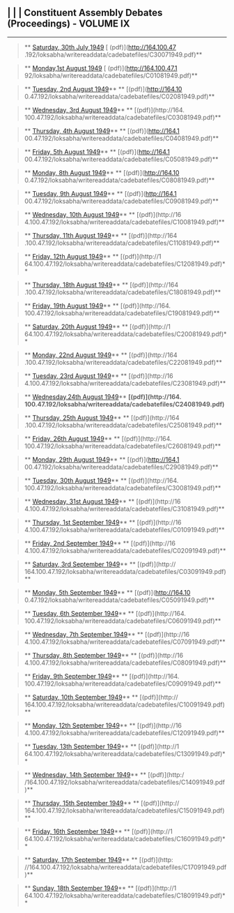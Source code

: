 |  |  | ****Constituent Assembly Debates (Proceedings) -**  VOLUME IX**  
---  
  
* * *

> ** [Saturday, 30th July 1949](C30071949.html)     [ (pdf)](http://164.100.47
.192/loksabha/writereaddata/cadebatefiles/C30071949.pdf)**

>

> ** [Monday,1st August 1949](C01081949.html)     [ (pdf)](http://164.100.47.1
92/loksabha/writereaddata/cadebatefiles/C01081949.pdf)**

>

> ** [Tuesday, 2nd August 1949](C02081949.html)** **     [(pdf)](http://164.10
0.47.192/loksabha/writereaddata/cadebatefiles/C02081949.pdf)**

>

> ** [Wednesday, 3rd August 1949](C03081949.html)** **     [(pdf)](http://164.
100.47.192/loksabha/writereaddata/cadebatefiles/C03081949.pdf)**

>

> ** [Thursday, 4th August 1949](C04081949.html)**     ** [(pdf)](http://164.1
00.47.192/loksabha/writereaddata/cadebatefiles/C04081949.pdf)**

>

> ** [Friday, 5th August 1949](C05081949.html)**       ** [(pdf)](http://164.1
00.47.192/loksabha/writereaddata/cadebatefiles/C05081949.pdf)**

>

> ** [Monday, 8th August 1949](C08081949.html)**      ** [(pdf)](http://164.10
0.47.192/loksabha/writereaddata/cadebatefiles/C08081949.pdf)**

>

> ** [Tuesday, 9th August 1949](C09081949.html)**      ** [(pdf)](http://164.1
00.47.192/loksabha/writereaddata/cadebatefiles/C09081949.pdf)**

>

> ** [Wednesday, 10th August 1949](C10081949.html)**      ** [(pdf)](http://16
4.100.47.192/loksabha/writereaddata/cadebatefiles/C10081949.pdf)**

>

> ** [Thursday, 11th August 1949](C11081949.html)**      ** [(pdf)](http://164
.100.47.192/loksabha/writereaddata/cadebatefiles/C11081949.pdf)**

>

> ** [Friday, 12th August 1949](C12081949.html)**          ** [(pdf)](http://1
64.100.47.192/loksabha/writereaddata/cadebatefiles/C12081949.pdf)**

>

> ** [Thursday, 18th August 1949](C18081949.html)**      ** [(pdf)](http://164
.100.47.192/loksabha/writereaddata/cadebatefiles/C18081949.pdf)**

>

> ** [Friday, 19th August 1949](C19081949.html)**       ** [(pdf)](http://164.
100.47.192/loksabha/writereaddata/cadebatefiles/C19081949.pdf)**

>

> ** [Saturday, 20th August 1949](C20081949.html)**        ** [(pdf)](http://1
64.100.47.192/loksabha/writereaddata/cadebatefiles/C20081949.pdf)**

>

> ** [Monday, 22nd August 1949](C22081949.html)**        ** [(pdf)](http://164
.100.47.192/loksabha/writereaddata/cadebatefiles/C22081949.pdf)**

>

> ** [Tuesday, 23rd August 1949](C23081949.html)**        ** [(pdf)](http://16
4.100.47.192/loksabha/writereaddata/cadebatefiles/C23081949.pdf)**

>

> ** [Wednesday,24th August 1949](C24081949.html)**      **[(pdf)](http://164.
100.47.192/loksabha/writereaddata/cadebatefiles/C24081949.pdf)**

>

> ** [Thursday, 25th August 1949](C25081949.html)**      ** [(pdf)](http://164
.100.47.192/loksabha/writereaddata/cadebatefiles/C25081949.pdf)**

>

> ** [Friday, 26th August 1949](C26081949.html)**       ** [(pdf)](http://164.
100.47.192/loksabha/writereaddata/cadebatefiles/C26081949.pdf)**

>

> ** [Monday, 29th August 1949](C29081949.html)**      ** [(pdf)](http://164.1
00.47.192/loksabha/writereaddata/cadebatefiles/C29081949.pdf)**

>

> ** [Tuesday, 30th August 1949](C30081949.html)**      ** [(pdf)](http://164.
100.47.192/loksabha/writereaddata/cadebatefiles/C30081949.pdf)**

>

> ** [Wednesday, 31st August 1949](C31081949.html)**      ** [(pdf)](http://16
4.100.47.192/loksabha/writereaddata/cadebatefiles/C31081949.pdf)**

>

> ** [Thursday, 1st September 1949](C01091949.html)**     ** [(pdf)](http://16
4.100.47.192/loksabha/writereaddata/cadebatefiles/C01091949.pdf)**

>

> ** [Friday, 2nd September 1949](C02091949.html)**       ** [(pdf)](http://16
4.100.47.192/loksabha/writereaddata/cadebatefiles/C02091949.pdf)**

>

> ** [Saturday, 3rd September 1949](C03091949.html)**       ** [(pdf)](http://
164.100.47.192/loksabha/writereaddata/cadebatefiles/C03091949.pdf)**

>

> ** [Monday, 5th September 1949](C05091949.html)**   ** [(pdf)](http://164.10
0.47.192/loksabha/writereaddata/cadebatefiles/C05091949.pdf)**

>

> ** [Tuesday, 6th September 1949](C06091949.html)**    ** [(pdf)](http://164.
100.47.192/loksabha/writereaddata/cadebatefiles/C06091949.pdf)**

>

> ** [Wednesday, 7th September 1949](C07091949.html)**    ** [(pdf)](http://16
4.100.47.192/loksabha/writereaddata/cadebatefiles/C07091949.pdf)**

>

> ** [Thursday, 8th September 1949](C08091949.html)**     ** [(pdf)](http://16
4.100.47.192/loksabha/writereaddata/cadebatefiles/C08091949.pdf)**

>

> ** [Friday, 9th September 1949](C09091949.html)**     ** [(pdf)](http://164.
100.47.192/loksabha/writereaddata/cadebatefiles/C09091949.pdf)**

>

> ** [Saturday, 10th September 1949](C10091949.html)**      ** [(pdf)](http://
164.100.47.192/loksabha/writereaddata/cadebatefiles/C10091949.pdf)**

>

> ** [Monday, 12th September 1949](C12091949.html)**      ** [(pdf)](http://16
4.100.47.192/loksabha/writereaddata/cadebatefiles/C12091949.pdf)**

>

> ** [Tuesday, 13th September 1949](C13091949.html)**      ** [(pdf)](http://1
64.100.47.192/loksabha/writereaddata/cadebatefiles/C13091949.pdf)**

>

> ** [Wednesday, 14th September 1949](C14091949.html)**      ** [(pdf)](http:/
/164.100.47.192/loksabha/writereaddata/cadebatefiles/C14091949.pdf)**

>

> ** [Thursday, 15th September 1949](C15091949.html)**      ** [(pdf)](http://
164.100.47.192/loksabha/writereaddata/cadebatefiles/C15091949.pdf)**

>

> ** [Friday, 16th September 1949](C16091949.html)**       ** [(pdf)](http://1
64.100.47.192/loksabha/writereaddata/cadebatefiles/C16091949.pdf)**

>

> ** [Saturday, 17th September 1949](C17091949.html)**        ** [(pdf)](http:
//164.100.47.192/loksabha/writereaddata/cadebatefiles/C17091949.pdf)**

>

> ** [Sunday, 18th September 1949](C18091949.html)**       ** [(pdf)](http://1
64.100.47.192/loksabha/writereaddata/cadebatefiles/C18091949.pdf)**

